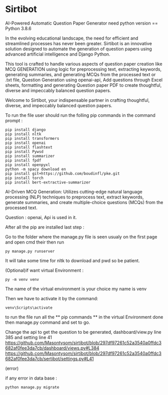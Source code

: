 # Sirtibot
AI-Powered Automatic Question Paper Generator
need python version == Python 3.8.6

In the evolving educational landscape, the need for efficient and streamlined processes has never been greater. Sirtibot is an innovative solution designed to automate the generation of question papers using advanced artificial intelligence and Django Python.

This tool is crafted to handle various aspects of question paper creation like MCQ GENERATION using logic for preprocessing text, extracting keywords, generating summaries, and generating MCQs from the processed text or .txt file, Question Generation using openai-api, Add questions through Excel sheets, formatting and generating Question paper PDF to create thoughtful, diverse and impeccably balanced question papers.


Welcome to Sirtibot, your indispensable partner in crafting thoughtful, diverse, and impeccably balanced question papers.

To run the file user should run the folling pip commands in the command prompt : 
```
pip install django
pip install nltk
pip install transformers
pip install openai
pip install flashtext
pip install Pywsd
pip install summarizer
pip install fpdf
pip install openpyxl
python -m spacy download en
pip install git+https://github.com/boudinfl/pke.git
pip install torch
pip install bert-extractive-summarizer
```
AI-Driven MCQ Generation: Utilizes cutting-edge natural language processing (NLP) techniques to preprocess text, extract keywords, generate summaries, and create multiple-choice questions (MCQs) from the processed text.

Question : openai, Api is used in it.

After all the pip are installed last step :

Go to the folder where the manage.py file is seen usualy on the first page and open cmd their then run 
```
py manage.py runserver
```

It will take some time for nltk to download and pwd so be patient.


(Optional)if want virtual Environment :
  ```
  py -m venv venv
  ```
  The name of the virtual environment is your choice my name is venv
  
  
  Then we have to activate it by the command:
  ```
  venv\Scripts\activate
  ```
  to run the file run all the ** pip commands ** in the virtual Environment 
  done then manage.py command and set to go.


Change the api to get the question to be generated, dashboard/view.py line 385 and setting line 41
https://github.com/Masontysom/sirtibot/blob/297df97261c52a3540a0ffdc3682af0fee3da7cb/dashboard/views.py#L384
https://github.com/Masontysom/sirtibot/blob/297df97261c52a3540a0ffdc3682af0fee3da7cb/sertibot/settings.py#L41

(error)



if any error in data base :
```
python manage.py migrate
```


